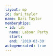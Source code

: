 ```yaml
---
layout: mp
id: dari_taylor
name: Dari Taylor
memberships:
- id: lab
  name: Labour Party
  start: 
  end: '2010-03-30'
autogenerated: true
---
```


